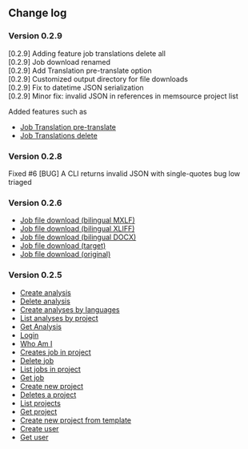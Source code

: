 ## Change log

### Version 0.2.9

[0.2.9] Adding feature job translations delete all  
[0.2.9] Job download renamed  
[0.2.9] Add Translation pre-translate option  
[0.2.9] Customized output directory for file downloads  
[0.2.9] Fix to datetime JSON serialization  
[0.2.9] Minor fix: invalid JSON in references in memsource project list 

Added features such as

- [Job Translation pre-translate](https://github.com/unofficial-memsource/memsource-cli-client/wiki/Memsource-Translation)
- [Job Translations delete](https://github.com/unofficial-memsource/memsource-cli-client/wiki/Memsource-Jobs#job-translations-delete)

### Version 0.2.8

Fixed #6 [BUG] A CLI returns invalid JSON with single-quotes bug low triaged

### Version 0.2.6

- [Job file download (bilingual MXLF)](https://github.com/unofficial-memsource/memsource-cli-client/wiki/Memsource-Jobs#job-file-download-bilingual-mxlf)
- [Job file download (bilingual XLIFF)](https://github.com/unofficial-memsource/memsource-cli-client/wiki/Memsource-Jobs#job-file-download-bilingual-xliff)
- [Job file download (bilingual DOCX)](https://github.com/unofficial-memsource/memsource-cli-client/wiki/Memsource-Jobs#job-file-download-bilingual-docx)
- [Job file download (target)](https://github.com/unofficial-memsource/memsource-cli-client/wiki/Memsource-Jobs#job-file-download-target)
- [Job file download (original)](https://github.com/unofficial-memsource/memsource-cli-client/wiki/Memsource-Jobs#job-file-download-original)

### Version 0.2.5

- [Create analysis](https://github.com/unofficial-memsource/memsource-cli-client/wiki/Memsource-Analysis#analyse-create)
- [Delete analysis](https://github.com/unofficial-memsource/memsource-cli-client/wiki/Memsource-Analysis#analyse-delete)
- [Create analyses by languages](https://github.com/unofficial-memsource/memsource-cli-client/wiki/Memsource-Analysis#analyse-language-create)
- [List analyses by project](https://github.com/unofficial-memsource/memsource-cli-client/wiki/Memsource-Analysis#analyse-project-list)
- [Get Analysis](https://github.com/unofficial-memsource/memsource-cli-client/wiki/Memsource-Analysis#analyse-show)
- [Login](https://github.com/unofficial-memsource/memsource-cli-client/wiki/Memsource-Auth#login)
- [Who Am I](https://github.com/unofficial-memsource/memsource-cli-client/wiki/Memsource-Auth#whoami)
- [Creates job in project](https://github.com/unofficial-memsource/memsource-cli-client/wiki/Memsource-Jobs#job-create)
- [Delete job](https://github.com/unofficial-memsource/memsource-cli-client/wiki/Memsource-Jobs#job-delete)
- [List jobs in project](https://github.com/unofficial-memsource/memsource-cli-client/wiki/Memsource-Jobs#job-list)
- [Get job](https://github.com/unofficial-memsource/memsource-cli-client/wiki/Memsource-Jobs#job-show)
- [Create new project](https://github.com/unofficial-memsource/memsource-cli-client/wiki/Memsource-Project#project-create)
- [Deletes a project](https://github.com/unofficial-memsource/memsource-cli-client/wiki/Memsource-Project#project-delete)
- [List projects](https://github.com/unofficial-memsource/memsource-cli-client/wiki/Memsource-Project#project-list)
- [Get project](https://github.com/unofficial-memsource/memsource-cli-client/wiki/Memsource-Project#project-show)
- [Create new project from template](https://github.com/unofficial-memsource/memsource-cli-client/wiki/Memsource-Project#project-template-create)
- [Create user](https://github.com/unofficial-memsource/memsource-cli-client/wiki/Memsource-User#user-create)
- [Get user](https://github.com/unofficial-memsource/memsource-cli-client/wiki/Memsource-User#user-get)
